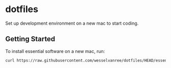 # dotfiles

Set up development environment on a new mac to start coding.

## Getting Started

To install essential software on a new mac, run:

```bash
curl https://raw.githubusercontent.com/wesselvanree/dotfiles/HEAD/essentials.sh | bash
```
